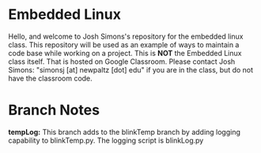 # Embedded Linux

Hello, and welcome to Josh Simons's repository for the embedded linux class.  This repository will be used as an example of ways to maintain a code base while working on a project. This is **NOT** the Embedded Linux class itself.  That is hosted on Google Classroom.  Please contact Josh Simons: "simonsj [at] newpaltz [dot] edu" if you are in the class, but do not have the classroom code.

# Branch Notes

**tempLog:** This branch adds to the blinkTemp branch by adding logging capability to blinkTemp.py.  The logging script is blinkLog.py
